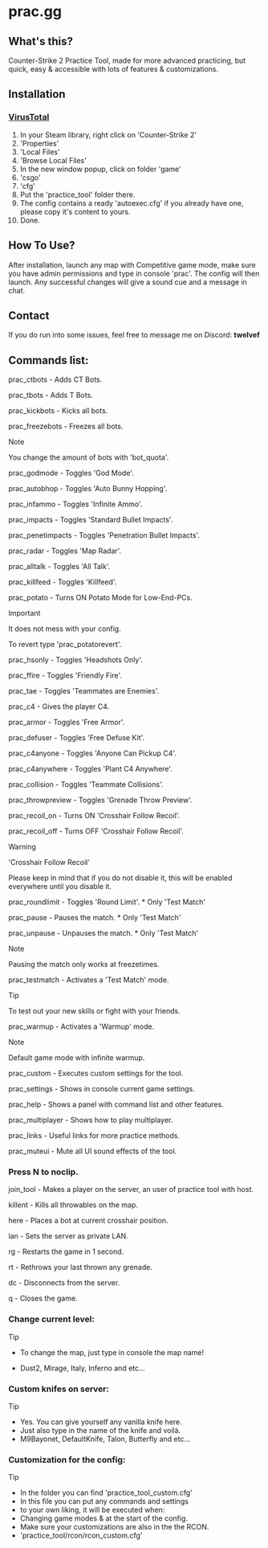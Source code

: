# prac.gg 
## What's this?
Counter-Strike 2 Practice Tool, made for more advanced practicing, but quick, easy & accessible with lots of features & customizations.
## Installation
### [VirusTotal](https://www.virustotal.com/gui/file/baffe93bfa4e347e7bbe423c5d71bf7860f9533695c5bab8feedc9612fc39f0e)
1. In your Steam library, right click on 'Counter-Strike 2'
2. 'Properties'
3. 'Local Files'
4. 'Browse Local Files'
5. In the new window popup, click on folder 'game'
6. 'csgo'
7. 'cfg'
8. Put the 'practice_tool' folder there.
9. The config contains a ready 'autoexec.cfg' if you already have one, please copy it's content to yours. 
10. Done.
## How To Use?
After installation, launch any map with Competitive game mode, make sure you have admin permissions and type in console 'prac'. The config will then launch.
Any successful changes will give a sound cue and a message in chat.
## Contact
If you do run into some issues, feel free to message me on Discord: **twelvef**

## Commands list:
prac_ctbots - Adds CT Bots. 

prac_tbots - Adds T Bots. 

prac_kickbots - Kicks all bots.  

prac_freezebots - Freezes all bots.  
> [!NOTE]
> You change the amount of bots with 'bot_quota'.

prac_godmode - Toggles 'God Mode'.  

prac_autobhop - Toggles 'Auto Bunny Hopping'. 

prac_infammo - Toggles 'Infinite Ammo'.   

prac_impacts - Toggles 'Standard Bullet Impacts'. 

prac_penetimpacts - Toggles 'Penetration Bullet Impacts'.

prac_radar - Toggles 'Map Radar'.      

prac_alltalk - Toggles 'All Talk'. 

prac_killfeed - Toggles 'Killfeed'.  

prac_potato - Turns ON Potato Mode for Low-End-PCs. 
> [!IMPORTANT]
> It does not mess with your config.
> 
> To revert type 'prac_potatorevert'.

prac_hsonly - Toggles 'Headshots Only'.  

prac_ffire - Toggles 'Friendly Fire'.  

prac_tae - Toggles 'Teammates are Enemies'. 

prac_c4 - Gives the player C4.       

prac_armor - Toggles 'Free Armor'.       

prac_defuser - Toggles 'Free Defuse Kit'.    

prac_c4anyone - Toggles 'Anyone Can Pickup C4'.      

prac_c4anywhere - Toggles 'Plant C4 Anywhere'.     

prac_collision - Toggles 'Teammate Collisions'.     

prac_throwpreview - Toggles 'Grenade Throw Preview'.    

prac_recoil_on - Turns ON 'Crosshair Follow Recoil'.

prac_recoil_off - Turns OFF 'Crosshair Follow Recoil'.
> [!WARNING]
> 'Crosshair Follow Recoil'
> 
> Please keep in mind that if you do not disable it, this will be enabled everywhere until you disable it.

prac_roundlimit - Toggles 'Round Limit'. * Only 'Test Match'

prac_pause - Pauses the match. * Only 'Test Match'      

prac_unpause - Unpauses the match. * Only 'Test Match'  
> [!NOTE]
> Pausing the match only works at freezetimes.

prac_testmatch - Activates a 'Test Match' mode. 
> [!TIP]
> To test out your new skills or fight with your friends.

prac_warmup - Activates a 'Warmup' mode. 
> [!NOTE]
> Default game mode with infinite warmup.

prac_custom - Executes custom settings for the tool.

prac_settings - Shows in console current game settings.

prac_help - Shows a panel with command list and other features.

prac_multiplayer - Shows how to play multiplayer.

prac_links - Useful links for more practice methods.

prac_muteui - Mute all UI sound effects of the tool.

###  Press N to noclip.

join_tool - Makes a player on the server, an user of practice tool with host.

killent - Kills all throwables on the map.

here - Places a bot at current crosshair position.
   
lan - Sets the server as private LAN.       

rg - Restarts the game in 1 second.      

rt - Rethrows your last thrown any grenade.

dc - Disconnects from the server.          

q - Closes the game.                        

### Change current level:  
> [!TIP]
> - To change the map, just type in console the map name!
>   
> - Dust2, Mirage, Italy, Inferno and etc...   

### Custom knifes on server:  
> [!TIP]
> - Yes. You can give yourself any vanilla knife here.
> - Just also type in the name of the knife and voilà.
> - M9Bayonet, DefaultKnife, Talon, Butterfly and etc...   

### Customization for the config:
> [!TIP]
> - In the folder you can find 'practice_tool_custom.cfg'
> - In this file you can put any commands and settings
> - to your own liking, it will be executed when:
> - Changing game modes & at the start of the config.
> - Make sure your customizations are also in the the RCON.
> - 'practice_tool/rcon/rcon_custom.cfg'    
